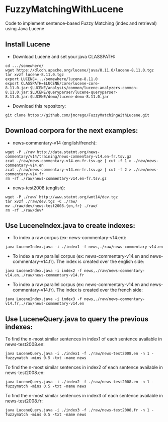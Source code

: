 # FuzzyMatchingWithLucene
Code to implement sentence-based Fuzzy Matching (index and retrieval) using Java Lucene

## Install Lucene
* Download Lucene and set your java CLASSPATH:
```
cd .../somewhere/
wget https://dlcdn.apache.org/lucene/java/8.11.0/lucene-8.11.0.tgz
tar xvzf lucene-8.11.0.tgz
export LUCENE=.../somewhere/lucene-8.11.0
export CLASSPATH=$LUCENE/core/lucene-core-8.11.0.jar:$LUCENE/analysis/common/lucene-analyzers-common-8.11.0.jar:$LUCENE/queryparser/lucene-queryparser-8.11.0.jar:$LUCENE/demo/lucene-demo-8.11.0.jar
```
* Download this repository:
```
git clone https://github.com/jmcrego/FuzzyMatchingWithLucene.git
```

## Download corpora for the next examples:
* news-commentary-v14 (english/french):
```
wget -P ./raw http://data.statmt.org/news-commentary/v14/training/news-commentary-v14.en-fr.tsv.gz
zcat ./raw/news-commentary-v14.en-fr.tsv.gz | cut -f 1 > ./raw/news-commentary-v14.en
zcat ./raw/news-commentary-v14.en-fr.tsv.gz | cut -f 2 > ./raw/news-commentary-v14.fr
rm -rf ./raw/news-commentary-v14.en-fr.tsv.gz
```
* news-test2008 (english):
```
wget -P ./raw/ http://www.statmt.org/wmt14/dev.tgz
tar xvzf ./raw/dev.tgz -C ./raw/
mv ./raw/dev/news-test2008.{en,fr} ./raw/
rm -rf ./raw/dev*
```

## Use LuceneIndex.java to create indexes:
* To index a raw corpus (ex: news-commentary-v14.en):
```
java LuceneIndex.java -i ./index1 -f news,./raw/news-commentary-v14.en
```
* To index a raw parallel corpus (ex: news-commentary-v14.en and news-commentary-v14.fr). The index is created over the english side:
```
java LuceneIndex.java -i index2 -f news,./raw/news-commentary-v14.en,./raw/news-commentary-v14.fr
```
* To index a raw parallel corpus (ex: news-commentary-v14.en and news-commentary-v14.fr). The index is created over the french side:
```
java LuceneIndex.java -i index3 -f news,./raw/news-commentary-v14.fr,./raw/news-commentary-v14.en
```

## Use LuceneQuery.java to query the previous indexes:

To find the n-most similar sentences in index1 of each sentence available in news-test2008.en:
```
java LuceneQuery.java -i ./index1 -f ./raw/news-test2008.en -n 1 -fuzzymatch -mins 0.5 -txt -name news
```
To find the n-most similar sentences in index2 of each sentence available in news-test2008.en:
```
java LuceneQuery.java -i ./index2 -f ./raw/news-test2008.en -n 1 -fuzzymatch -mins 0.5 -txt -name news
```
To find the n-most similar sentences in index3 of each sentence available in news-test2008.fr:
```
java LuceneQuery.java -i ./index3 -f ./raw/news-test2008.fr -n 1 -fuzzymatch -mins 0.5 -txt -name news
```
